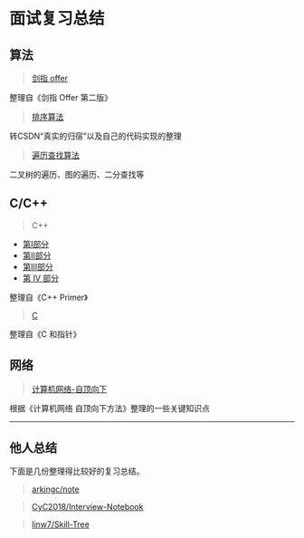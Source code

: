 # 面试复习总结

## 算法

> [剑指 offer](https://github.com/guanjunjian/Interview-Summary/blob/master/notes/algorithms/%E5%89%91%E6%8C%87offer.md)

整理自《剑指 Offer 第二版》

> [排序算法](https://github.com/guanjunjian/Interview-Summary/blob/master/notes/algorithms/%E6%8E%92%E5%BA%8F%E7%AE%97%E6%B3%95.md)

转CSDN“真实的归宿”以及自己的代码实现的整理

> [遍历查找算法](https://github.com/guanjunjian/Interview-Summary/blob/master/notes/algorithms/%E9%81%8D%E5%8E%86%E6%9F%A5%E6%89%BE%E7%AE%97%E6%B3%95.md)

二叉树的遍历、图的遍历、二分查找等

## C/C++

> C++

-	[第Ⅰ部分](https://guanjunjian.github.io/2017/01/19/study-20-cpp-primer-summary_1/)
-	[第Ⅱ部分](https://guanjunjian.github.io/2017/01/26/study-21-cpp-primer-summary_2/)
-	[第Ⅲ部分](https://guanjunjian.github.io/2017/02/02/study-22-cpp-primer-summary_3/)
-	[第 IV 部分](https://guanjunjian.github.io/2017/02/09/study-23-cpp-primer-summary_4/)

整理自《C++ Primer》

> [C](https://guanjunjian.github.io/2017/01/09/study-19-pointers-on-c-summary/)

整理自《C 和指针》

## 网络

> [计算机网络-自顶向下](https://github.com/guanjunjian/Interview-Summary/blob/master/notes/network/Computer-Networking-Top-Down.md)

根据《计算机网络 自顶向下方法》整理的一些关键知识点

---

## 他人总结

下面是几份整理得比较好的复习总结。

> [arkingc/note](https://github.com/arkingc/note)

> [CyC2018/Interview-Notebook](https://github.com/CyC2018/Interview-Notebook)

> [linw7/Skill-Tree](https://github.com/linw7/Skill-Tree)
